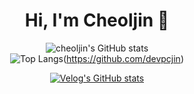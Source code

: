 <div align=center><h1>Hi, I'm Cheoljin 👋</h1></div> 

<div align=center>
  
![cheoljin's GitHub stats](https://github-readme-stats.vercel.app/api?username=devpcjin&show_icons=true&theme=radical)  
![Top Langs](https://github-readme-stats.vercel.app/api/top-langs/?username=devpcjin&layout=compact)(https://github.com/devpcjin)
  
[![Velog's GitHub stats](https://velog-readme-stats.vercel.app/api/badge?name=pc_jin)](https://velog.io/@pc_jin) 
</div>

<!--
**devpcjin/devpcjin** is a ✨ _special_ ✨ repository because its `README.md` (this file) appears on your GitHub profile.

Here are some ideas to get you started:

- 🔭 I’m currently working on ...
- 🌱 I’m currently learning ...
- 👯 I’m looking to collaborate on ...
- 🤔 I’m looking for help with ...
- 💬 Ask me about ...
- 📫 How to reach me: ...
- 😄 Pronouns: ...
- ⚡ Fun fact: ...
-->
